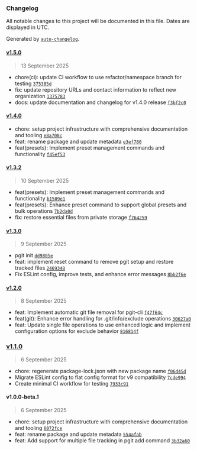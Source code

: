 ### Changelog

All notable changes to this project will be documented in this file. Dates are displayed in UTC.

Generated by [`auto-changelog`](https://github.com/CookPete/auto-changelog).

#### [v1.5.0](https://github.com/crystalphantom/pgit-cli/compare/v1.4.0...v1.5.0)

> 13 September 2025

- chore(ci): update CI workflow to use refactor/namespace branch for testing [`375385d`](https://github.com/crystalphantom/pgit-cli/commit/375385d)
- fix: update repository URLs and contact information to reflect new organization [`1375783`](https://github.com/crystalphantom/pgit-cli/commit/1375783)
- docs: update documentation and changelog for v1.4.0 release [`f3bf2c0`](https://github.com/crystalphantom/pgit-cli/commit/f3bf2c0)

#### [v1.4.0](https://github.com/crystalphantom/pgit-cli/compare/v1.3.2...v1.4.0)

- chore: setup project infrastructure with comprehensive documentation and tooling [`e8a708c`](https://github.com/crystalphantom/pgit-cli/commit/e8a708c68a7b627c95ff33e805fdaa5b48dbc561)
- feat: rename package and update metadata [`e3ef780`](https://github.com/crystalphantom/pgit-cli/commit/e3ef780bfbf745367544aa74e52f474df84cb7de)
- feat(presets): Implement preset management commands and functionality [`f45ef53`](https://github.com/crystalphantom/pgit-cli/commit/f45ef53a9333c26af38525dc6bd7a0053e864ca0)

#### [v1.3.2](https://github.com/crystalphantom/pgit-cli/compare/v1.3.0...v1.3.2)

> 10 September 2025

- feat(presets): Implement preset management commands and functionality [`b1509e1`](https://github.com/crystalphantom/pgit-cli/commit/b1509e1d47651c33335639580e70720fcce69d81)
- feat(presets): Enhance preset command to support global presets and bulk operations [`7b2da0d`](https://github.com/crystalphantom/pgit-cli/commit/7b2da0d456ef4098efc94fcc62ad8ad2a40f83e2)
- fix: restore essential files from private storage [`f764259`](https://github.com/crystalphantom/pgit-cli/commit/f7642593fad493327a4ef4261d12562e2155a6e5)

#### [v1.3.0](https://github.com/crystalphantom/pgit-cli/compare/v1.2.0...v1.3.0)

> 9 September 2025

- pgit init [`dd9805e`](https://github.com/crystalphantom/pgit-cli/commit/dd9805e35f07861ca5e53658f0452417559c48a1)
- feat: implement reset command to remove pgit setup and restore tracked files [`2469348`](https://github.com/crystalphantom/pgit-cli/commit/24693482016c45b0775f19f546ae1bbadde7062b)
- Fix ESLint config, improve tests, and enhance error messages [`8bb2f6e`](https://github.com/crystalphantom/pgit-cli/commit/8bb2f6e807b74d84348748df4f87e75920e95bb5)

#### [v1.2.0](https://github.com/crystalphantom/pgit-cli/compare/v1.1.0...v1.2.0)

> 8 September 2025

- feat: Implement automatic git file removal for pgit-cli [`f47f64c`](https://github.com/crystalphantom/pgit-cli/commit/f47f64c7d965ecc0fd1f212653c8c545459102ba)
- feat(git): Enhance error handling for .git/info/exclude operations [`30627a0`](https://github.com/crystalphantom/pgit-cli/commit/30627a0a1bf23636e49c0db060c476add2168c53)
- feat: Update single file operations to use enhanced logic and implement configuration options for exclude behavior [`816814f`](https://github.com/crystalphantom/pgit-cli/commit/816814f944a3956a30c3be0e3bc0d61a3cb221e2)

### [v1.1.0](https://github.com/crystalphantom/pgit-cli/compare/v1.0.0-beta.1...v1.1.0)

> 6 September 2025

- chore: regenerate package-lock.json with new package name [`f06d45d`](https://github.com/crystalphantom/pgit-cli/commit/f06d45dc90013b07329c25d6bbdaeca35f502e94)
- Migrate ESLint config to flat config format for v9 compatibility [`7cde994`](https://github.com/crystalphantom/pgit-cli/commit/7cde99498b2ec567f555485b56fa2cbfa8ec80cf)
- Create minimal CI workflow for testing [`7933c91`](https://github.com/crystalphantom/pgit-cli/commit/7933c91b505133c8b40a7e91f65dd53155c39cf6)

#### v1.0.0-beta.1

> 6 September 2025

- chore: setup project infrastructure with comprehensive documentation and tooling [`6072fce`](https://github.com/crystalphantom/pgit-cli/commit/6072fcee25f5cf0754858830714bc36fd5f05db9)
- feat: rename package and update metadata [`554afab`](https://github.com/crystalphantom/pgit-cli/commit/554afabdd0485b785dd3d9f4b9f1405b157d4516)
- feat: Add support for multiple file tracking in pgit add command [`3b32a60`](https://github.com/crystalphantom/pgit-cli/commit/3b32a60cd5375a613e2cd2ce13e471fc480ad83b)
